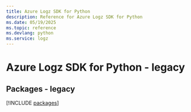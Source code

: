 ```yaml
---
title: Azure Logz SDK for Python
description: Reference for Azure Logz SDK for Python
ms.date: 05/19/2025
ms.topic: reference
ms.devlang: python
ms.service: logz
---
```

# Azure Logz SDK for Python - legacy
## Packages - legacy
[!INCLUDE [packages](logz-index.md)]